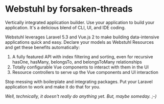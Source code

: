# Webstuhl by forsaken-threads
Vertically integrated application builder.  Use your application to build your application.  It's a delicious blend of CLI, UI, and IDE coding.

Webstuhl leverages Laravel 5.3 and Vue.js 2 to make building data-intensive applications quick and easy.  Declare your models as Webstuhl Resources and get these benefits automatically:
1. A fully featured API with index filtering and sorting, even for recursive hasOne, hasMany, belongsTo, and belongsToMany relationships
2. Totally configurable Vue components to interact with them in the UI
3. Resource controllers to serve up the Vue components and UI interaction

Stop messing with boilerplate and integrating packages.  Put your Laravel application to work and make it do that for you.

*Well, technically, it doesn't really do anything yet. But, maybe someday. ;-)*